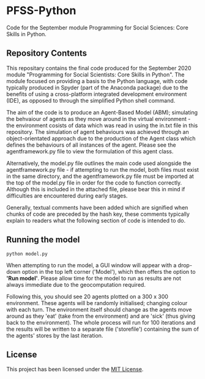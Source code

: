 # PFSS-Python
 Code for the September module Programming for Social Sciences: Core Skills in Python.

## Repository Contents
This repositary contains the final code produced for the September 2020 module "Programming for Social Scientists: Core Skills in Python". The module focused on providing a basis to the Python language, with code typically produced in Spyder (part of the Anaconda package) due to the benefits of using a cross-platform integrated development environment (IDE), as opposed to through the simplified Python shell command.

The aim of the code is to produce an Agent-Based Model (ABM); simulating the behvaiour of agents as they move around in the virtual environment - the environment cosists of data which was read in using the in.txt file in this repository. The simulation of agent behaviours was achieved through an object-orientated approach due to the production of the Agent class which defines the behaviours of all instances of the agent. Please see the agentframework.py file to view the formulation of this agent class.

Alternatively, the model.py file outlines the main code used alongside the agentframework.py file - if attempting to run the model, both files must exist in the same directory, and the agentframework.py file must be imported at the top of the model.py file in order for the code to function correctly. Although this is included in the attached file, please bear this in mind if difficulties are encountered during early stages.

Generally, textual comments have been added which are signified when chunks of code are preceded by the hash key, these comments typically explain to readers what the following section of code is intended to do.

## Running the model

```
python model.py
```
When attempting to run the model, a GUI window will appear with a drop-down option in the top left corner ('Model'), which then offers the option to **'Run model'**. Please allow time for the model to run as results are not always immediate due to the geocomputation required.

Following this, you should see 20 agents plotted on a 300 x 300 environment. These agents will be randomly initialised; changing colour with each turn. The environment itself should change as the agents move around as they 'eat' (take from the environment) and are 'sick' (thus giving back to the environment). The whole process will run for 100 iterations and the results will be written to a separate file ('storefile') containing the sum of the agents' stores by the last iteration.

## License

This project has been licensed under the [MIT License](https://github.com/elliemarfleet/PFSS-Python/blob/main/LICENSE).



